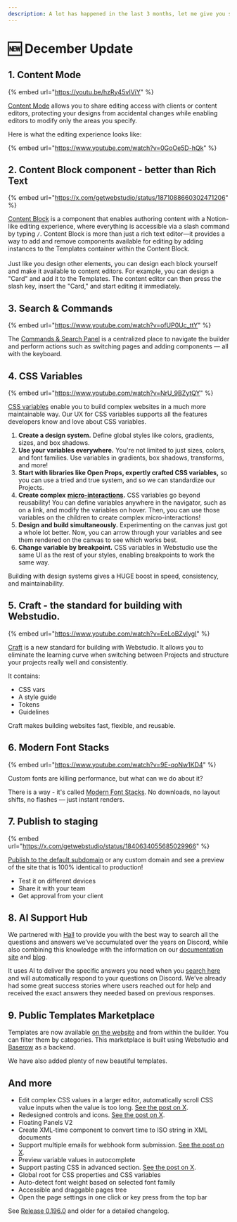 ```yaml
---
description: A lot has happened in the last 3 months, let me give you some highlights!
---
```


# 🆕 December Update

## 1. Content Mode

{% embed url="https://youtu.be/hzRy45vIViY" %}

[Content Mode](../university/foundations/modes.md#content) allows you to share editing access with clients or content editors, protecting your designs from accidental changes while enabling editors to modify only the areas you specify.

Here is what the editing experience looks like:

{% embed url="https://www.youtube.com/watch?v=0GoOe5D-hQk" %}

## 2. Content Block component - better than Rich Text

{% embed url="https://x.com/getwebstudio/status/1871088660302471206" %}

[Content Block](../university/core-components/content-block.md) is a component that enables authoring content with a Notion-like editing experience, where everything is accessible via a slash command by typing `/`. Content Block is more than just a rich text editor—it provides a way to add and remove components available for editing by adding instances to the Templates container within the Content Block. \
\
Just like you design other elements, you can design each block yourself and make it available to content editors. For example, you can design a "Card" and add it to the Templates. The content editor can then press the slash key, insert the "Card," and start editing it immediately.

## 3. Search & Commands

{% embed url="https://www.youtube.com/watch?v=ofUP0Uc_ttY" %}

The [Commands & Search Panel](../university/foundations/commands-and-search.md) is a centralized place to navigate the builder and perform actions such as switching pages and adding components — all with the keyboard.

## 4. CSS Variables

{% embed url="https://www.youtube.com/watch?v=NrU_9BZytQY" %}

[CSS variables](../university/foundations/css-variables.md) enable you to build complex websites in a much more maintainable way. Our UX for CSS variables supports all the features developers know and love about CSS variables.

1. **Create a design system.** Define global styles like colors, gradients, sizes, and box shadows.
2. **Use your variables everywhere.** You're not limited to just sizes, colors, and font families. Use variables in gradients, box shadows, transforms, and more!
3. **Start with libraries like Open Props, expertly crafted CSS variables,** so you can use a tried and true system, and so we can standardize our Projects.
4. **Create complex** [**micro-interactions**](../university/foundations/css-variables.md#parent-child-interactions)**.** CSS variables go beyond reusability! You can define variables anywhere in the navigator, such as on a link, and modify the variables on hover. Then, you can use those variables on the children to create complex micro-interactions!
5. **Design and build simultaneously.** Experimenting on the canvas just got a whole lot better. Now, you can arrow through your variables and see them rendered on the canvas to see which works best.
6. **Change variable by breakpoint.** CSS variables in Webstudio use the same UI as the rest of your styles, enabling breakpoints to work the same way.

Building with design systems gives a HUGE boost in speed, consistency, and maintainability.

## 5. Craft - the standard for building with Webstudio.

{% embed url="https://www.youtube.com/watch?v=EeLoBZvlygI" %}

[Craft](../university/craft.md) is a new standard for building with Webstudio. It allows you to eliminate the learning curve when switching between Projects and structure your projects really well and consistently.

It contains:

* CSS vars
* A style guide
* Tokens
* Guidelines

Craft makes building websites fast, flexible, and reusable.

## 6. Modern Font Stacks

{% embed url="https://www.youtube.com/watch?v=9E-qoNw1KD4" %}

Custom fonts are killing performance, but what can we do about it?

There is a way - it's called [Modern Font Stacks](https://github.com/system-fonts/modern-font-stacks). No downloads, no layout shifts, no flashes — just instant renders.

## 7. Publish to staging

{% embed url="https://x.com/getwebstudio/status/1840634055685029966" %}

[Publish to the default subdomain](../university/foundations/publishing-and-custom-domains.md#publish-to-staging) or any custom domain and see a preview of the site that is 100% identical to production!

* Test it on different devices
* Share it with your team
* Get approval from your client

## 8. AI Support Hub

We partnered with [Hall](https://usehall.com) to provide you with the best way to search all the questions and answers we’ve accumulated over the years on Discord, while also combining this knowledge with the information on our [documentation site](https://docs.webstudio.is/) and [blog](https://webstudio.is/blog).&#x20;

It uses AI to deliver the specific answers you need when you [search here](https://help.webstudio.is/) and will automatically respond to your questions on Discord. We’ve already had some great success stories where users reached out for help and received the exact answers they needed based on previous responses.

## 9. Public Templates Marketplace

Templates are now available [on the website](https://webstudio.is/marketplace/templates) and from within the builder. You can filter them by categories. This marketplace is built using Webstudio and [Baserow](https://baserow.io/) as a backend.

We have also added plenty of new beautiful templates.

## And more

* Edit complex CSS values in a larger editor, automatically scroll CSS value inputs when the value is too long. [See the post on X](https://x.com/getwebstudio/status/1869276515369730290).
* Redesigned controls and icons. [See the post on X](https://x.com/getwebstudio/status/1872325557418905916).
* Floating Panels V2
* Create XML-time component to convert time to ISO string in XML documents
* Support multiple emails for webhook form submission. [See the post on X](https://x.com/getwebstudio/status/1861666991540433077).
* Preview variable values in autocomplete
* Support pasting CSS in advanced section. [See the post on X](https://x.com/getwebstudio/status/1848470186082365850).
* Global root for CSS properties and CSS variables
* Auto-detect font weight based on selected font family
* Accessible and draggable pages tree
* Open the page settings in one click or key press from the top bar

See [Release 0.196.0](https://github.com/webstudio-is/webstudio/releases/tag/0.196.0) and older for a detailed changelog.
